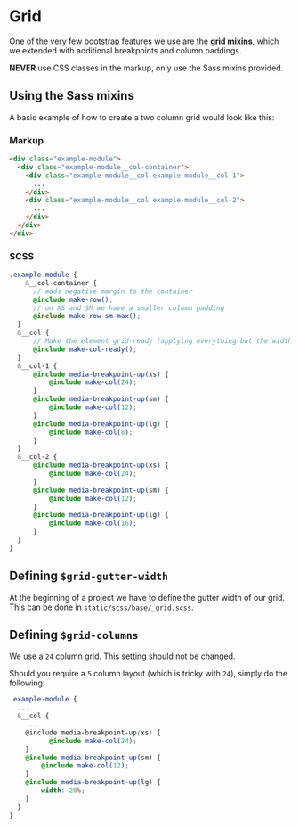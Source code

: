 # Grid

One of the very few [bootstrap](bootstrap.md) features we use are the <strong>grid mixins</strong>, which we extended with additional breakpoints and column paddings.

<strong>NEVER</strong> use CSS classes in the markup, only use the Sass mixins provided.

## Using the Sass mixins

A basic example of how to create a two column grid would look like this:

### Markup

```HTML
<div class="example-module">
  <div class="example-module__col-container">
    <div class="example-module__col example-module__col-1">
      ...
    </div>
    <div class="example-module__col example-module__col-2">
      ...
    </div>
  </div>
</div>
```

### SCSS

```SCSS
.example-module {
    &__col-container {
      // adds negative margin to the container
      @include make-row();
      // on XS and SM we have a smaller column padding
      @include make-row-sm-max();
  }
  &__col {
      // Make the element grid-ready (applying everything but the width)
      @include make-col-ready();
  }
  &__col-1 {
      @include media-breakpoint-up(xs) {
          @include make-col(24);
      }
      @include media-breakpoint-up(sm) {
          @include make-col(12);
      }
      @include media-breakpoint-up(lg) {
          @include make-col(8);
      }
  }
  &__col-2 {
      @include media-breakpoint-up(xs) {
          @include make-col(24);
      }
      @include media-breakpoint-up(sm) {
          @include make-col(12);
      }
      @include media-breakpoint-up(lg) {
          @include make-col(16);
      }
  }
}
```

## Defining `$grid-gutter-width`

At the beginning of a project we have to define the gutter width of our grid. This can be done in `static/scss/base/_grid.scss`.

## Defining `$grid-columns`

We use a `24` column grid. This setting should not be changed.

Should you require a `5` column layout (which is tricky with `24`), simply do the following:

```SCSS
.example-module {
  ...
  &__col {
    ...
    @include media-breakpoint-up(xs) {
          @include make-col(24);
    }
    @include media-breakpoint-up(sm) {
        @include make-col(12);
    }
    @include media-breakpoint-up(lg) {
        width: 20%;
    }
  }
}
```
